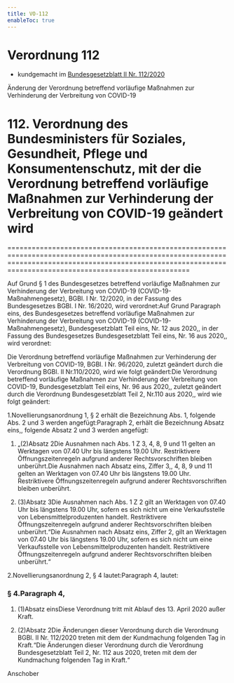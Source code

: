 ```yaml
---
title: VO-112
enableToc: true
---
```


# Verordnung 112

* kundgemacht im [Bundesgesetzblatt II Nr. 112/2020](https://www.ris.bka.gv.at/eli/bgbl/II/2020/112)

Änderung der Verordnung betreffend vorläufige Maßnahmen zur Verhinderung der Verbreitung von COVID-19

# 112\. Verordnung des Bundesministers für Soziales, Gesundheit, Pflege und Konsumentenschutz, mit der die Verordnung betreffend vorläufige Maßnahmen zur Verhinderung der Verbreitung von COVID-19 geändert wird
===============================================================================================================================================================================================================

Auf Grund § 1 des Bundesgesetzes betreffend vorläufige Maßnahmen zur Verhinderung der Verbreitung von COVID-19 (COVID-19-Maßnahmengesetz), BGBl. I Nr. 12/2020, in der Fassung des Bundesgesetzes BGBl. I Nr. 16/2020, wird verordnet:Auf Grund Paragraph eins, des Bundesgesetzes betreffend vorläufige Maßnahmen zur Verhinderung der Verbreitung von COVID-19 (COVID-19-Maßnahmengesetz), Bundesgesetzblatt Teil eins, Nr. 12 aus 2020,, in der Fassung des Bundesgesetzes Bundesgesetzblatt Teil eins, Nr. 16 aus 2020,, wird verordnet:

Die Verordnung betreffend vorläufige Maßnahmen zur Verhinderung der Verbreitung von COVID-19, BGBl. I Nr. 96/2020, zuletzt geändert durch die Verordnung BGBl. II Nr.110/2020, wird wie folgt geändert:Die Verordnung betreffend vorläufige Maßnahmen zur Verhinderung der Verbreitung von COVID-19, Bundesgesetzblatt Teil eins, Nr. 96 aus 2020,, zuletzt geändert durch die Verordnung Bundesgesetzblatt Teil 2, Nr.110 aus 2020,, wird wie folgt geändert:

1.Novellierungsanordnung 1, § 2 erhält die Bezeichnung Abs. 1, folgende Abs. 2 und 3 werden angefügt:Paragraph 2, erhält die Bezeichnung Absatz eins,, folgende Absatz 2 und 3 werden angefügt:

1.  „(2)Absatz 2Die Ausnahmen nach Abs. 1 Z 3, 4, 8, 9 und 11 gelten an Werktagen von 07.40 Uhr bis längstens 19.00 Uhr. Restriktivere Öffnungszeitenregeln aufgrund anderer Rechtsvorschriften bleiben unberührt.Die Ausnahmen nach Absatz eins, Ziffer 3,, 4, 8, 9 und 11 gelten an Werktagen von 07.40 Uhr bis längstens 19.00 Uhr. Restriktivere Öffnungszeitenregeln aufgrund anderer Rechtsvorschriften bleiben unberührt.
    
2.  (3)Absatz 3Die Ausnahmen nach Abs. 1 Z 2 gilt an Werktagen von 07.40 Uhr bis längstens 19.00 Uhr, sofern es sich nicht um eine Verkaufsstelle von Lebensmittelproduzenten handelt. Restriktivere Öffnungszeitenregeln aufgrund anderer Rechtsvorschriften bleiben unberührt.“Die Ausnahmen nach Absatz eins, Ziffer 2, gilt an Werktagen von 07.40 Uhr bis längstens 19.00 Uhr, sofern es sich nicht um eine Verkaufsstelle von Lebensmittelproduzenten handelt. Restriktivere Öffnungszeitenregeln aufgrund anderer Rechtsvorschriften bleiben unberührt.“
    

2.Novellierungsanordnung 2, § 4 lautet:Paragraph 4, lautet:

### § 4.Paragraph 4,

1.  (1)Absatz einsDiese Verordnung tritt mit Ablauf des 13. April 2020 außer Kraft.
    
2.  (2)Absatz 2Die Änderungen dieser Verordnung durch die Verordnung BGBl. II Nr. 112/2020 treten mit dem der Kundmachung folgenden Tag in Kraft.“Die Änderungen dieser Verordnung durch die Verordnung Bundesgesetzblatt Teil 2, Nr. 112 aus 2020, treten mit dem der Kundmachung folgenden Tag in Kraft.“
    

Anschober